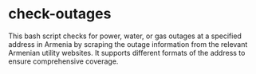 # check-outages
This bash script checks for power, water, or gas outages at a specified address in Armenia by scraping the outage information from the relevant Armenian utility websites. It supports different formats of the address to ensure comprehensive coverage.
